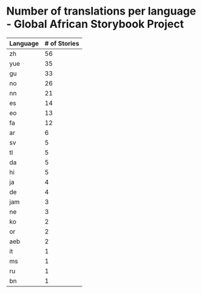 # Number of translations per language - Global African Storybook Project

Language | # of Stories
-------- | ------------
zh | 56
yue | 35
gu | 33
no | 26
nn | 21
es | 14
eo | 13
fa | 12
ar | 6
sv | 5
tl | 5
da | 5
hi | 5
ja | 4
de | 4
jam | 3
ne | 3
ko | 2
or | 2
aeb | 2
it | 1
ms | 1
ru | 1
bn | 1
